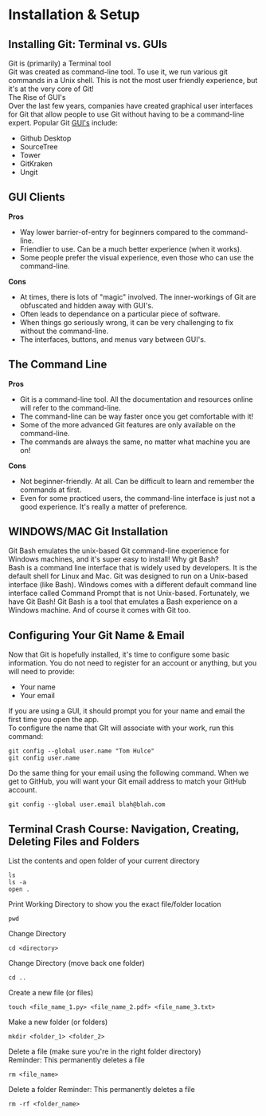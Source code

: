 # Installation & Setup

## Installing Git: Terminal vs. GUIs

Git is (primarily) a Terminal tool<br />
Git was created as command-line tool. To use it, we run various git commands in a Unix shell. This is not the most user friendly experience, but it's at the very core of Git!<br />
The Rise of GUI's<br />
Over the last few years, companies have created graphical user interfaces for Git that allow people to use Git without having to be a command-line expert. Popular Git <a href="https://git-scm.com/downloads/guis">GUI's</a> include:<br />

<ul>   
    <li>Github Desktop</li>
    <li>SourceTree</li>
    <li>Tower</li>
    <li>GitKraken</li>
    <li>Ungit</li>
</ul>

## GUI Clients

<strong>Pros</strong><br/>

<ul>
    <li>Way lower barrier-of-entry for beginners compared to the command-line.</li>
    <li>Friendlier to use. Can be a much better experience (when it works).</li>
    <li>Some people prefer the visual experience, even those who can use the command-line.</li>
</ul>
<strong>Cons</strong><br />
<ul>
    <li>At times, there is lots of "magic" involved. The inner-workings of Git are obfuscated and hidden away with GUI's.</li> 
    <li>Often leads to dependance on a particular piece of software.</li>
    <li>When things go seriously wrong, it can be very challenging to fix without the command-line.</li>
    <li>The interfaces, buttons, and menus vary between GUI's.</li>
</ul>

## The Command Line

<strong>Pros</strong><br/>

<ul>
    <li>Git is a command-line tool. All the documentation and resources online will refer to the command-line.</li>
    <li>The command-line can be way faster once you get comfortable with it!</li>
    <li>Some of the more advanced Git features are only available on the command-line.</li>
    <li>The commands are always the same, no matter what machine you are on!</li>
</ul>
<strong>Cons</strong><br />
<ul>
    <li>Not beginner-friendly. At all. Can be difficult to learn and remember the commands at first.</li>
    <li>Even for some practiced users, the command-line interface is just not a good experience. It's really a matter of preference.</li>
</ul>

## WINDOWS/MAC Git Installation

Git Bash emulates the unix-based Git command-line experience for Windows machines, and it's super easy to install! Why git Bash?<br />
Bash is a command line interface that is widely used by developers. It is the default shell for Linux and Mac. Git was designed to run on a Unix-based interface (like Bash). Windows comes with a different default command line interface called Command Prompt that is not Unix-based. Fortunately, we have Git Bash! Git Bash is a tool that emulates a Bash experience on a Windows machine. And of course it comes with Git too.

## Configuring Your Git Name & Email

Now that Git is hopefully installed, it's time to configure some basic information. You do not need to register for an account or anything, but you will need to provide:

<ul>
    <li>Your name</li>
    <li>Your email</li>
</ul>
If you are using a GUI, it should prompt you for your name and email the first time you open the app.<br />
To configure the name that GIt will associate with your work, run this command:<br />

```
git config --global user.name "Tom Hulce"
git config user.name
```

Do the same thing for your email using the following command. When we get to GitHub, you will want your Git email address to match your GitHub account.

```
git config --global user.email blah@blah.com
```

## Terminal Crash Course: Navigation, Creating, Deleting Files and Folders

List the contents and open folder of your current directory

```
ls
ls -a
open .
```

Print Working Directory to show you the exact file/folder location

```
pwd
```

Change Directory

```
cd <directory>
```

Change Directory (move back one folder)

```
cd ..
```

Create a new file (or files)

```
touch <file_name_1.py> <file_name_2.pdf> <file_name_3.txt>
```

Make a new folder (or folders)

```
mkdir <folder_1> <folder_2>
```

Delete a file (make sure you're in the right folder directory)<br />
Reminder: This permanently deletes a file<br />

```
rm <file_name>
```

Delete a folder
Reminder: This permanently deletes a file<br />

```
rm -rf <folder_name>
```
